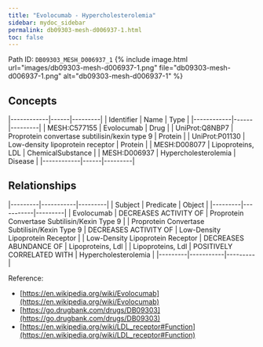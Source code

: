 ```yaml
---
title: "Evolocumab - Hypercholesterolemia"
sidebar: mydoc_sidebar
permalink: db09303-mesh-d006937-1.html
toc: false 
---
```



Path ID: `DB09303_MESH_D006937_1`
{% include image.html url="images/db09303-mesh-d006937-1.png" file="db09303-mesh-d006937-1.png" alt="db09303-mesh-d006937-1" %}

## Concepts

|------------|------|---------|
| Identifier | Name | Type    |
|------------|------|---------|
| MESH:C577155 | Evolocumab | Drug |
| UniProt:Q8NBP7 | Proprotein convertase subtilisin/kexin type 9 | Protein |
| UniProt:P01130 | Low-density lipoprotein receptor | Protein |
| MESH:D008077 | Lipoproteins, LDL | ChemicalSubstance |
| MESH:D006937 | Hypercholesterolemia | Disease |
|------------|------|---------|

## Relationships

|---------|-----------|---------|
| Subject | Predicate | Object  |
|---------|-----------|---------|
| Evolocumab | DECREASES ACTIVITY OF | Proprotein Convertase Subtilisin/Kexin Type 9 |
| Proprotein Convertase Subtilisin/Kexin Type 9 | DECREASES ACTIVITY OF | Low-Density Lipoprotein Receptor |
| Low-Density Lipoprotein Receptor | DECREASES ABUNDANCE OF | Lipoproteins, Ldl |
| Lipoproteins, Ldl | POSITIVELY CORRELATED WITH | Hypercholesterolemia |
|---------|-----------|---------|

Reference: 
  - [https://en.wikipedia.org/wiki/Evolocumab](https://en.wikipedia.org/wiki/Evolocumab)
  - [https://go.drugbank.com/drugs/DB09303](https://go.drugbank.com/drugs/DB09303)
  - [https://en.wikipedia.org/wiki/LDL_receptor#Function](https://en.wikipedia.org/wiki/LDL_receptor#Function)
